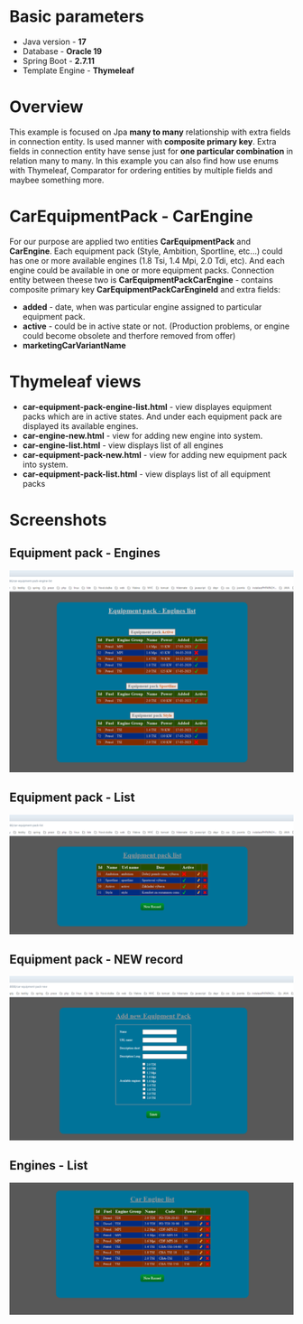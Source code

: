 # Basic parameters
+ Java version - **17**
+ Database - **Oracle 19**
+ Spring Boot - **2.7.11**
+ Template Engine - **Thymeleaf**

# Overview
  This example is focused on Jpa **many to many** relationship with extra fields in connection entity. Is used manner 
with **composite primary key**. Extra fields in connection entity have sense 
just for **one particular combination** in relation many to many. In this example you can also find how use enums with Thymeleaf, Comparator for 
ordering entities by multiple fields and maybee something more.

# CarEquipmentPack - CarEngine
  For our purpose are applied two entities **CarEquipmentPack** and **CarEngine**. Each equipment pack (Style, Ambition, Sportline, etc...) could has
one or more available engines (1.8 Tsi, 1.4 Mpi, 2.0 Tdi, etc). And each engine could be available in one or more equipment packs. Connection entity between theese 
two is **CarEquipmentPackCarEngine** - contains composite primary key **CarEquipmentPackCarEngineId** and extra fields:
+ **added** - date, when was particular engine assigned to particular equipment pack.
+ **active** - could be in active state or not. (Production problems, or engine could become obsolete and therfore removed from offer)
+ **marketingCarVariantName**

# Thymeleaf views

+ **car-equipment-pack-engine-list.html** - view displayes equipment packs which are in active states. And under each equipment pack are
             displayed its available engines.
+ **car-engine-new.html** - view for adding new engine into system.
+ **car-engine-list.html** - view displays list of all engines
+ **car-equipment-pack-new.html** - view for adding new equipment pack into system.
+ **car-equipment-pack-list.html** - view displays list of all equipment packs


# Screenshots
## Equipment pack - Engines 
![login view](/many-to-many-composite-key/screen-shots/eq-pack-engines-list3.png)

## Equipment pack - List
![login view](/many-to-many-composite-key/screen-shots/eq-pack-list.png)

## Equipment pack - NEW record
![login view](/many-to-many-composite-key/screen-shots/eq-pack-new.png)

## Engines - List
![login view](/many-to-many-composite-key/screen-shots/engine-list.png)

  
